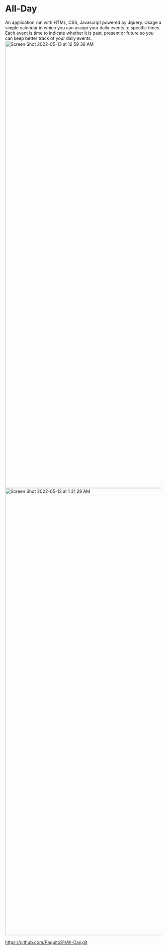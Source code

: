 # All-Day

An application run with HTML, CSS, Javascript powered by Jquery. Usage a simple calendar in which you can assign your daily events to specific times. Each event is time to indicate whether it is past, present or future so you can keep better track of your daily events.<img width="1440" alt="Screen Shot 2022-05-13 at 12 59 36 AM" src="https://user-images.githubusercontent.com/95262020/168238349-ae617390-88dd-4165-ac0c-94326b4628f4.png">
<img width="1440" alt="Screen Shot 2022-05-13 at 1 31 29 AM" src="https://user-images.githubusercontent.com/95262020/168243965-aedc2881-8392-4e20-af1c-a875f1b37191.png">


https://github.com/Paquito81/All-Day.git
